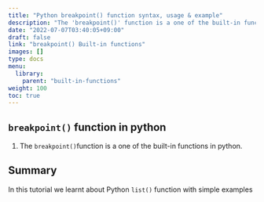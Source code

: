 ```yaml
---
title: "Python breakpoint() function syntax, usage & example"
description: "The 'breakpoint()' function is a one of the built-in functions in python"
date: "2022-07-07T03:40:05+09:00"
draft: false
link: "breakpoint() Built-in functions"
images: []
type: docs
menu:
  library:
    parent: "built-in-functions"
weight: 100
toc: true
---
```


## `breakpoint()` function in python

1. The `breakpoint()`function is a one of the built-in functions in python.









## Summary
In this tutorial we learnt about Python `list()` function with simple examples


